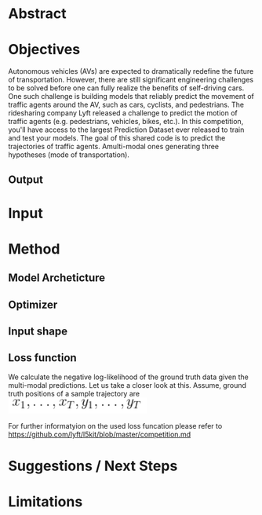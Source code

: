 # Abstract

# Objectives
Autonomous vehicles (AVs) are expected to dramatically redefine the future of transportation. However, there are still significant engineering challenges to be solved before one can fully realize the benefits of self-driving cars. One such challenge is building models that reliably predict the movement of traffic agents around the AV, such as cars, cyclists, and pedestrians. The ridesharing company Lyft released a challenge to predict the motion of traffic agents (e.g. pedestrians, vehicles, bikes, etc.). In this competition, you'll have access to the largest Prediction Dataset ever released to train and test your models.
The goal of this shared code is to predict the trajectories of traffic agents. Amulti-modal ones generating three hypotheses (mode of transportation).
## Output

# Input



# Method
## Model Archeticture
## Optimizer
## Input shape
## Loss function
We calculate the negative log-likelihood of the ground truth data given the multi-modal predictions. Let us take a closer look at this. Assume, ground truth positions of a sample trajectory are
![Eq1](https://github.com/MKamel1/Kaggle_Lyft/blob/master/DeepLeraning/images/eq1.PNG)


For further informatyion on the used loss funcation please refer to https://github.com/lyft/l5kit/blob/master/competition.md
# Suggestions / Next Steps

# Limitations
